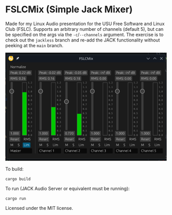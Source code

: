 # FSLCMix (Simple Jack Mixer)

Made for my Linux Audio presentation for the USU Free Software and Linux Club (FSLC). Supports an arbitrary number of channels (default 5), but can be specified on the args via the `-c`/`--channels` argument. The exercise is to check out the `jackless` branch and re-add the JACK functionality without peeking at the `main` branch.

![Screenshot](./screenshots/screenshot.png)

To build:

```
cargo build
```

To run (JACK Audio Server or equivalent must be running):
```
cargo run
```

Licensed under the MIT license.
